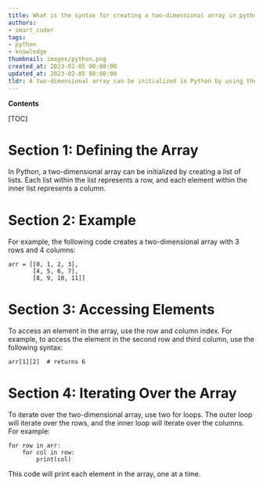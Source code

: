 ```yaml
---
title: What is the syntax for creating a two-dimensional array in python?
authors:
- smart_coder
tags:
- python
- knowledge
thumbnail: images/python.png
created_at: 2023-02-05 00:00:00
updated_at: 2023-02-05 00:00:00
tldr: A two-dimensional array can be initialized in Python by using the nested list syntax, i.e. arr = [[0 for x in range(cols)] for y in range(rows)].
---
```


**Contents**

[TOC]

# Section 1: Defining the Array

In Python, a two-dimensional array can be initialized by creating a list of lists. Each list within the list represents a row, and each element within the inner list represents a column.

# Section 2: Example

For example, the following code creates a two-dimensional array with 3 rows and 4 columns:

```
arr = [[0, 1, 2, 3], 
       [4, 5, 6, 7], 
       [8, 9, 10, 11]]
```

# Section 3: Accessing Elements

To access an element in the array, use the row and column index. For example, to access the element in the second row and third column, use the following syntax:

```
arr[1][2]  # returns 6
```

# Section 4: Iterating Over the Array

To iterate over the two-dimensional array, use two for loops. The outer loop will iterate over the rows, and the inner loop will iterate over the columns. For example:

```
for row in arr:
    for col in row:
        print(col)
```

This code will print each element in the array, one at a time.
